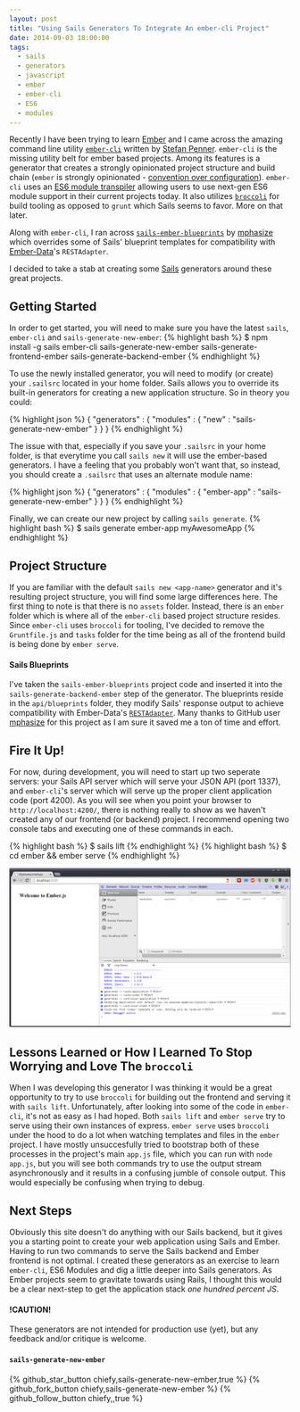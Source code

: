 ```yaml
---
layout: post
title: "Using Sails Generators To Integrate An ember-cli Project"
date: 2014-09-03 18:00:00
tags: 
  - sails
  - generators
  - javascript
  - ember
  - ember-cli
  - ES6
  - modules
---
```


Recently I have been trying to learn [Ember](http://emberjs.com/) and I came across the amazing command line utility [`ember-cli`](http://www.ember-cli.com/) written by [Stefan Penner](https://github.com/stefanpenner). `ember-cli` is the missing utility belt for ember based projects. Among its features is a generator that creates a strongly opinionated project structure and build chain (`ember` is strongly opinionated - [convention over configuration](http://confy.wecode.io/talks/2013/arrrrcamp/ember-on-rails-convention-over-configuration-on-both-sides-of-the-tubes)). `ember-cli` uses an [ES6 module transpiler](http://esnext.github.io/es6-module-transpiler/) allowing users to use next-gen ES6 module support in their current projects today. It also utilizes [`broccoli`](https://github.com/broccolijs/broccoli) for build tooling as opposed to `grunt` which Sails seems to favor. More on that later.

Along with `ember-cli`, I ran across [`sails-ember-blueprints`](https://github.com/mphasize/sails-ember-blueprints) by [mphasize](https://github.com/mphasize) which overrides some of Sails' blueprint templates for compatibility with [Ember-Data](http://emberjs.com/api/data/)'s `RESTAdapter`.

I decided to take a stab at creating some [Sails](http://sailsjs.org/) generators around these great projects.

## Getting Started

In order to get started, you will need to make sure you have the latest `sails`, `ember-cli` and `sails-generate-new-ember`:
{% highlight bash %}
$ npm install -g sails ember-cli sails-generate-new-ember sails-generate-frontend-ember sails-generate-backend-ember
{% endhighlight %}

To use the newly installed generator, you will need to modify (or create) your `.sailsrc` located in your home folder. Sails allows you to override its built-in generators for creating a new application structure. So in theory you could:

{% highlight json %}
{
    "generators" : {
        "modules" : {
            "new" : "sails-generate-new-ember"
        }
    }
}
{% endhighlight %}

The issue with that, especially if you save your `.sailsrc` in your home folder, is that everytime you call `sails new` it will use the ember-based generators. I have a feeling that you probably won't want that, so instead, you should create a `.sailsrc` that uses an alternate module name:

{% highlight json %}
{
    "generators" : {
        "modules" : {
            "ember-app" : "sails-generate-new-ember"
        }
    }
}
{% endhighlight %}

Finally, we can create our new project by calling `sails generate`.
{% highlight bash %}
$ sails generate ember-app myAwesomeApp
{% endhighlight %}

## Project Structure
If you are familiar with the default `sails new <app-name>` generator and it's resulting project structure, you will find some large differences here. The first thing to note is that there is no `assets` folder. Instead, there is an `ember` folder which is where all of the `ember-cli` based project structure resides. Since `ember-cli` uses `broccoli` for tooling, I've decided to remove the `Gruntfile.js` and `tasks` folder for the time being as all of the frontend build is being done by `ember serve`.

#### Sails Blueprints
I've taken the `sails-ember-blueprints` project code and inserted it into the `sails-generate-backend-ember` step of the generator. The blueprints reside in the `api/blueprints` folder, they modify Sails' response output to achieve compatibility with Ember-Data's [`RESTAdapter`](http://emberjs.com/api/data/classes/DS.RESTAdapter.html). Many thanks to GitHub user [mphasize](https://github.com/mphasize) for this project as I am sure it saved me a ton of time and effort.

## Fire It Up!
For now, during development, you will need to start up two seperate servers: your Sails API server which will serve your JSON API (port 1337), and `ember-cli`'s server which will serve up the proper client application code (port 4200). As you will see when you point your browser to `http://localhost:4200/`, there is nothing really to show as we haven't created any of our frontend (or backend) project. I recommend opening two console tabs and executing one of these commands in each.

{% highlight bash %}
$ sails lift
{% endhighlight %}
{% highlight bash %}
$ cd ember && ember serve
{% endhighlight %}

![Initial ember website](/assets/images/welcome_to_ember.png)

## Lessons Learned or How I Learned To Stop Worrying and Love The `broccoli`

When I was developing this generator I was thinking it would be a great opportunity to try to use `broccoli` for building out the frontend and serving it with `sails lift`. Unfortunately, after looking into some of the code in `ember-cli`, it's not as easy as I had hoped. Both `sails lift` and `ember serve` try to serve using their own instances of express. `ember serve` uses `broccoli` under the hood to do a lot when watching templates and files in the `ember` project. I have mostly unsuccesfully tried to bootstrap both of these processes in the project's main `app.js` file, which you can run with `node app.js`, but you will see both commands try to use the output stream asynchronously and it results in a confusing jumble of console output. This would especially be confusing when trying to debug.  

## Next Steps

Obviously this site doesn't do anything with our Sails backend,  but it gives you a starting point to create your web application using Sails and Ember. Having to run two commands to serve the Sails backend and Ember frontend is not optimal. I created these generators as an exercise to learn `ember-cli`, ES6 Modules and dig a little deeper into Sails generators. As Ember projects seem to gravitate towards using Rails, I thought this would be a clear next-step to get the application stack *one hundred percent JS*. 

#### !CAUTION!
These generators are not intended for production use (yet), but any feedback and/or critique is welcome.

#### `sails-generate-new-ember`
{% github_star_button chiefy,sails-generate-new-ember,true %}
{% github_fork_button chiefy,sails-generate-new-ember %}
{% github_follow_button chiefy,,true %}
